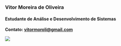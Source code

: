 <!--
**vxt0r/vxt0r** is a ✨ _special_ ✨ repository because its `README.md` (this file) appears on your GitHub profile.

Here are some ideas to get you started:

- 🔭 I’m currently working on ...
- 🌱 I’m currently learning ...
- 👯 I’m looking to collaborate on ...
- 🤔 I’m looking for help with ...
- 💬 Ask me about ...
- 📫 How to reach me: ...
- 😄 Pronouns: ...
- ⚡ Fun fact: ...
-->

### Vitor Moreira de Oliveira 
#### Estudante de Análise e Desenvolvimento de Sistemas
**Contato: vitormoroli@gmail.com**

<img src ="https://github-readme-stats.vercel.app/api/top-langs/?username=vxt0r&layout=compact&theme=synthwave"/>


